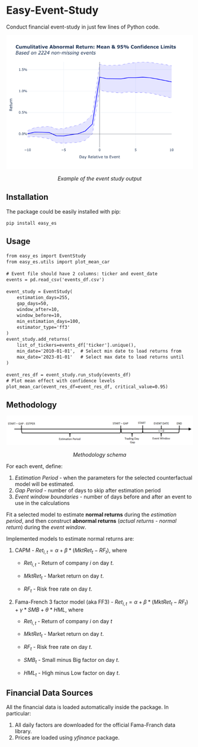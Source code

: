 # Easy-Event-Study
Conduct financial event-study in just few lines of Python code. 
<p align="center">
<img src="imgs/example_one.png" alt="image" width="800" height="auto" alt='Example of mean CAR'>
</p>
<p align="center">
  <i>Example of the event study output</i>
</p>

## Installation
The package could be easily installed with pip:
```
pip install easy_es
```


## Usage
```
from easy_es import EventStudy
from easy_es.utils import plot_mean_car

# Event file should have 2 columns: ticker and event_date
events = pd.read_csv('events_df.csv')

event_study = EventStudy(
    estimation_days=255,
    gap_days=50,
    window_after=10,
    window_before=10,
    min_estimation_days=100,
    estimator_type='ff3'
)
event_study.add_returns(
    list_of_tickers=events_df['ticker'].unique(),
    min_date='2010-01-01',  # Select min date to load returns from
    max_date='2023-01-01'   # Select max date to load returns until
)

event_res_df = event_study.run_study(events_df)
# Plot mean effect with confidence levels
plot_mean_car(event_res_df=event_res_df, critical_value=0.95)
```

## Methodology
<p align="center">
<img src="imgs/event_study_methodology.png" alt="image" width="800" height="auto" alt='Methodology'>
</p>
<p align="center">
  <i>Methodology schema</i>
</p>
For each event, define:

1. *Estimation Period* - when the parameters for the selected counterfactual model will be estimated.
2. *Gap Period* - number of days to skip after estimation period
3. *Event window boundaries* - number of days before and after an event to use in the calculations

Fit a selected model to estimate **normal returns** during the *estimation period*, and then construct **abnormal returns** (*actual returns - normal return*) during the *event window*. 

Implemented models to estimate normal returns are:

1. CAPM - $Ret_{i, t} = \alpha + \beta * (MktRet_{t} - RF_{t})$, where 
    
    * $Ret_{i,t}$ - Return of company $i$ on day $t$. 
    
    * $MktRet_{t}$ - Market return on day $t$. 

    * $RF_{t}$ - Risk free rate on day $t$. 

2. Fama-French 3 factor model (aka FF3) - $Ret_{i, t} = \alpha + \beta * (MktRet_{t} - RF_{t}) + \gamma * SMB + \theta * HML$, where

    * $Ret_{i,t}$ - Return of company $i$ on day $t$
    
    * $MktRet_{t}$ - Market return on day $t$. 

    * $RF_{t}$ - Risk free rate on day $t$. 

    * $SMB_{t}$ - Small minus Big factor on day $t$. 

    * $HML_{t}$ - High minus Low factor on day $t$. 

## Financial Data Sources
All the financial data is loaded automatically inside the package. In particular:

1. All daily factors are downloaded for the official Fama-Franch data library.
2. Prices are loaded using *yfinance* package.





